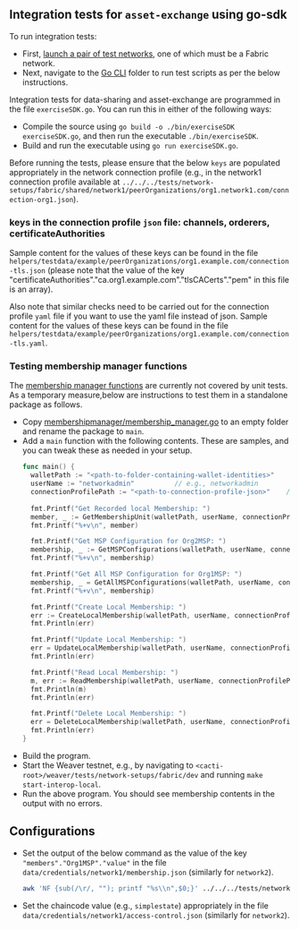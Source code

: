 <!--
 Copyright IBM Corp. All Rights Reserved.

 SPDX-License-Identifier: CC-BY-4.0
 -->

## Integration tests for `asset-exchange` using go-sdk
To run integration tests:
- First, [launch a pair of test networks](../../../tests/network-setups/fabric/dev/), one of which must be a Fabric network.
- Next, navigate to the [Go CLI](../../../samples/fabric/go-cli/) folder to run test scripts as per the below instructions.

Integration tests for data-sharing and asset-exchange are programmed in the file `exerciseSDK.go`. You can run this in either of the following ways:
- Compile the source using `go build -o ./bin/exerciseSDK exerciseSDK.go`, and then run the executable `./bin/exerciseSDK`.
- Build and run the executable using `go run exerciseSDK.go`.

Before running the tests, please ensure that the below `keys` are populated appropriately in the network connection profile (e.g., in the network1 connection profile available at `../../../tests/network-setups/fabric/shared/network1/peerOrganizations/org1.network1.com/connection-org1.json`).

### keys in the connection profile `json` file: channels, orderers, certificateAuthorities

Sample content for the values of these keys can be found in the file `helpers/testdata/example/peerOrganizations/org1.example.com/connection-tls.json` (please note that the value of the key "certificateAuthorities"."ca.org1.example.com"."tlsCACerts"."pem" in this file is an array).

Also note that similar checks need to be carried out for the connection profile `yaml` file if you want to use the yaml file instead of json. Sample content for the values of these keys can be found in the file `helpers/testdata/example/peerOrganizations/org1.example.com/connection-tls.yaml`.

### Testing membership manager functions

The [membership manager functions](./membershipmanager) are currently not covered by unit tests. As a temporary measure,below are instructions to test them in a standalone package as follows.
- Copy [membershipmanager/membership_manager.go](./membershipmanager/membership_manager.go) to an empty folder and rename the package to `main`.
- Add a `main` function with the following contents. These are samples, and you can tweak these as needed in your setup.
  ```go
  func main() {
    walletPath := "<path-to-folder-containing-wallet-identities>"    // e.g., <cacti-root>/weaver/samples/fabric/fabric-cli/src/wallet-network1/
    userName := "networkadmin"          // e.g., networkadmin
    connectionProfilePath := "<path-to-connection-profile-json>"    // e.g., <cacti-root>/weaver/tests/network-setups/fabric/shared/network1/peerOrganizations/org1.network1.com/connection-org1.docker.json"
    
    fmt.Printf("Get Recorded local Membership: ")
    member, _ := GetMembershipUnit(walletPath, userName, connectionProfilePath, "mychannel", "Org1MSP")
    fmt.Printf("%+v\n", member)

    fmt.Printf("Get MSP Configuration for Org2MSP: ")
    membership, _ := GetMSPConfigurations(walletPath, userName, connectionProfilePath, "mychannel", []string{"Org1MSP", "Org2MSP"})
    fmt.Printf("%+v\n", membership)

    fmt.Printf("Get All MSP Configuration for Org1MSP: ")
    membership, _ = GetAllMSPConfigurations(walletPath, userName, connectionProfilePath, "mychannel", []string{"Org1MSP"})
    fmt.Printf("%+v\n", membership)

    fmt.Printf("Create Local Membership: ")
    err := CreateLocalMembership(walletPath, userName, connectionProfilePath, "network1", "mychannel", "interop", []string{"Org1MSP"})
    fmt.Println(err)

    fmt.Printf("Update Local Membership: ")
    err = UpdateLocalMembership(walletPath, userName, connectionProfilePath, "network1", "mychannel", "interop", []string{"Org1MSP"})
    fmt.Println(err)

    fmt.Printf("Read Local Membership: ")
    m, err := ReadMembership(walletPath, userName, connectionProfilePath, "mychannel", "interop", "local-security-domain", []string{"Org1MSP"})
    fmt.Println(m)
    fmt.Println(err)

    fmt.Printf("Delete Local Membership: ")
    err = DeleteLocalMembership(walletPath, userName, connectionProfilePath, "mychannel", "interop", []string{"Org1MSP"})
    fmt.Println(err)
  }
  ```
- Build the program.
- Start the Weaver testnet, e.g., by navigating to `<cacti-root>/weaver/tests/network-setups/fabric/dev` and running `make start-interop-local`.
- Run the above program. You should see membership contents in the output with no errors.

## Configurations

- Set the output of the below command as the value of the key `"members"."Org1MSP"."value"` in the file `data/credentials/network1/membership.json` (similarly for `network2`).
  ```bash
  awk 'NF {sub(/\r/, ""); printf "%s\\n",$0;}' ../../../tests/network-setups/fabric/shared/network1/peerOrganizations/org1.network1.com/peers/peer0.org1.network1.com/msp/cacerts/localhost-7054-ca-org1-network1-com.pem
  ```
- Set the chaincode value (e.g., `simplestate`) appropriately in the file `data/credentials/network1/access-control.json` (similarly for `network2`).

